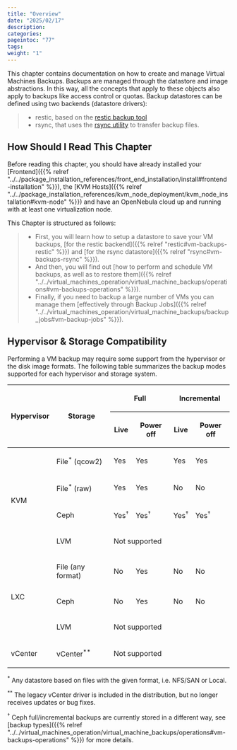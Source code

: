 ```yaml
---
title: "Overview"
date: "2025/02/17"
description:
categories:
pageintoc: "77"
tags:
weight: "1"
---
```


<a id="vm-backups-overview"></a>

<!--# Overview -->

This chapter contains documentation on how to create and manage Virtual Machines Backups. Backups are managed through the datastore and image abstractions. In this way, all the concepts that apply to these objects also apply to backups like access control or quotas. Backup datastores can be defined using two backends (datastore drivers):

> - restic, based on the [restic backup tool](https://restic.net/)
> - rsync, that uses the [rsync utility](https://rsync.samba.org/) to transfer backup files.

## How Should I Read This Chapter

Before reading this chapter, you should have already installed your [Frontend]({{% relref "../../package_installation_references/front_end_installation/install#frontend-installation" %}}), the [KVM Hosts]({{% relref "../../package_installation_references/kvm_node_deployment/kvm_node_installation#kvm-node" %}}) and have an OpenNebula cloud up and running with at least one virtualization node.

This Chapter is structured as follows:

> - First, you will learn how to setup a datastore to save your VM backups, [for the restic backend]({{% relref "restic#vm-backups-restic" %}}) and [for the rsync datastore]({{% relref "rsync#vm-backups-rsync" %}}).
> - And then, you will find out [how to perform and schedule VM backups, as well as to restore them]({{% relref "../../virtual_machines_operation/virtual_machine_backups/operations#vm-backups-operations" %}}).
> - Finally, if you need to backup a large number of VMs you can manage them [effectively through Backup Jobs]({{% relref "../../virtual_machines_operation/virtual_machine_backups/backup_jobs#vm-backup-jobs" %}}).

## Hypervisor & Storage Compatibility

Performing a VM backup may require some support from the hypervisor or the disk image formats. The following table summarizes the backup modes supported for each hypervisor and storage system.

<!-- Markdown doesn't support merged cells in tables, so as a temporary workaround these are inserted in HTML -->

<table class="docutils align-default">
<thead>
<tr class="row-odd"><th class="head" rowspan="2"><p>Hypervisor</p></th>
<th class="head" rowspan="2"><p>Storage</p></th>
<th class="head" colspan="2"><p>Full</p></th>
<th class="head" colspan="2"><p>Incremental</p></th>
</tr>
<tr class="row-even"><th class="head"><p>Live</p></th>
<th class="head"><p>Power off</p></th>
<th class="head"><p>Live</p></th>
<th class="head"><p>Power off</p></th>
</tr>
</thead>
<tbody>
<tr class="row-odd"><td rowspan="4"><p>KVM</p></td>
<td><p>File<sup>*</sup> (qcow2)</p></td>
<td><p>Yes</p></td>
<td><p>Yes</p></td>
<td><p>Yes</p></td>
<td><p>Yes</p></td>
</tr>
<tr class="row-even"><td><p>File<sup>*</sup> (raw)</p></td>
<td><p>Yes</p></td>
<td><p>Yes</p></td>
<td><p>No</p></td>
<td><p>No</p></td>
</tr>
<tr class="row-odd"><td><p>Ceph</p></td>
<td><p>Yes<sup>†</sup></p></td>
<td><p>Yes<sup>†</sup>
<td><p>Yes<sup>†</sup>
<td><p>Yes<sup>†</sup>
</tr>
<tr class="row-even"><td><p>LVM</p></td>
<td colspan="4"><p>Not supported</p></td>
</tr>
<tr class="row-odd"><td rowspan="3"><p>LXC</p></td>
<td><p>File (any format)</p></td>
<td><p>No</p></td>
<td><p>Yes</p></td>
<td><p>No</p></td>
<td><p>No</p></td>
</tr>
<tr class="row-even"><td><p>Ceph</p></td>
<td><p>No</p></td>
<td><p>Yes</p></td>
<td><p>No</p></td>
<td><p>No</p></td>
</tr>
<tr class="row-odd"><td><p>LVM</p></td>
<td colspan="4"><p>Not supported</p></td>
</tr>
<tr class="row-even"><td><p>vCenter</p></td>
<td><p>vCenter<sup>**</sup></p></td>
<td colspan="4"><p>Not supported</p></td>
</tr>
</tbody>
</table>

<sup>\*</sup> Any datastore based on files with the given format, i.e. NFS/SAN or Local.

<sup>\*\*</sup> The legacy vCenter driver is included in the distribution, but no longer receives updates or bug fixes.

<sup>†</sup> Ceph full/incremental backups are currently stored in a different way, see [backup types]({{% relref "../../virtual_machines_operation/virtual_machine_backups/operations#vm-backups-operations" %}}) for more details.
